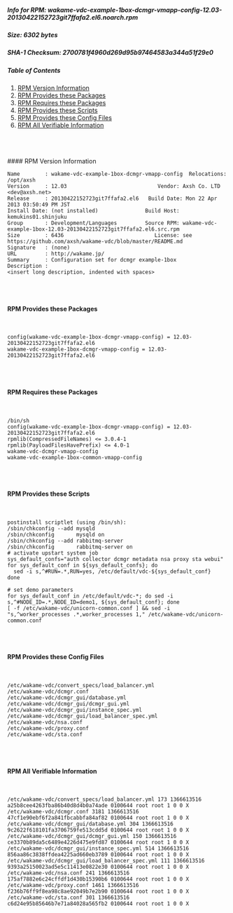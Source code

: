 ##### Info for RPM: wakame-vdc-example-1box-dcmgr-vmapp-config-12.03-20130422152723git7ffafa2.el6.noarch.rpm  
##### Size: 6302 bytes  
##### SHA-1 Checksum: 2700781f4960d269d95b97464583a344a51f29e0  
##### Table of Contents  
1. [RPM Version Information](#version)  
2. [RPM Provides these Packages ](#provides)  
3. [RPM Requires these Packages](#requires)  
4. [RPM Provides these Scripts](#scripts)  
5. [RPM Provides these Config Files](#config)  
6. [RPM All Verifiable Information](#verifiable)  
&nbsp;  
&nbsp;  
&nbsp;  

<a name="version" />
#### RPM Version Information  
&nbsp;  

```  
Name        : wakame-vdc-example-1box-dcmgr-vmapp-config  Relocations: /opt/axsh 
Version     : 12.03                             Vendor: Axsh Co. LTD <dev@axsh.net>
Release     : 20130422152723git7ffafa2.el6   Build Date: Mon 22 Apr 2013 03:50:49 PM JST
Install Date: (not installed)               Build Host: kemukins01.shinjuku
Group       : Development/Languages         Source RPM: wakame-vdc-example-1box-12.03-20130422152723git7ffafa2.el6.src.rpm
Size        : 6436                             License: see https://github.com/axsh/wakame-vdc/blob/master/README.md
Signature   : (none)
URL         : http://wakame.jp/
Summary     : Configuration set for dcmgr example-1box
Description :
<insert long description, indented with spaces>
```  

&nbsp;  
&nbsp;  
<a name="provides" />
#### RPM Provides these Packages  
&nbsp;  

```  
config(wakame-vdc-example-1box-dcmgr-vmapp-config) = 12.03-20130422152723git7ffafa2.el6
wakame-vdc-example-1box-dcmgr-vmapp-config = 12.03-20130422152723git7ffafa2.el6
```  

&nbsp;  
&nbsp;  
<a name="requires" />
#### RPM Requires these Packages  
&nbsp;  

```  
/bin/sh  
config(wakame-vdc-example-1box-dcmgr-vmapp-config) = 12.03-20130422152723git7ffafa2.el6
rpmlib(CompressedFileNames) <= 3.0.4-1
rpmlib(PayloadFilesHavePrefix) <= 4.0-1
wakame-vdc-dcmgr-vmapp-config  
wakame-vdc-example-1box-common-vmapp-config  
```  

&nbsp;  
&nbsp;  
<a name="scripts" />
#### RPM Provides these Scripts  
&nbsp;  

```  
postinstall scriptlet (using /bin/sh):
/sbin/chkconfig --add mysqld
/sbin/chkconfig       mysqld on
/sbin/chkconfig --add rabbitmq-server
/sbin/chkconfig       rabbitmq-server on
# activate upstart system job
sys_default_confs="auth collector dcmgr metadata nsa proxy sta webui"
for sys_default_conf in ${sys_default_confs}; do
  sed -i s,^#RUN=.*,RUN=yes, /etc/default/vdc-${sys_default_conf}
done

# set demo parameters
for sys_default_conf in /etc/default/vdc-*; do sed -i s,^#NODE_ID=.*,NODE_ID=demo1, ${sys_default_conf}; done
[ -f /etc/wakame-vdc/unicorn-common.conf ] && sed -i "s,^worker_processes .*,worker_processes 1," /etc/wakame-vdc/unicorn-common.conf
```  

&nbsp;  
&nbsp;  
<a name="config" />
#### RPM Provides these Config Files  
&nbsp;  

```  
/etc/wakame-vdc/convert_specs/load_balancer.yml
/etc/wakame-vdc/dcmgr.conf
/etc/wakame-vdc/dcmgr_gui/database.yml
/etc/wakame-vdc/dcmgr_gui/dcmgr_gui.yml
/etc/wakame-vdc/dcmgr_gui/instance_spec.yml
/etc/wakame-vdc/dcmgr_gui/load_balancer_spec.yml
/etc/wakame-vdc/nsa.conf
/etc/wakame-vdc/proxy.conf
/etc/wakame-vdc/sta.conf
```  

&nbsp;  
&nbsp;  
<a name="verifiable" />
#### RPM All Verifiable Information  
&nbsp;  

```  
/etc/wakame-vdc/convert_specs/load_balancer.yml 173 1366613516 a25b8cee4263fba86b40d8d4b0a74ade 0100644 root root 1 0 0 X
/etc/wakame-vdc/dcmgr.conf 3181 1366613516 47cf1e90ebf6f2a841fbcabbfa84af82 0100644 root root 1 0 0 X
/etc/wakame-vdc/dcmgr_gui/database.yml 304 1366613516 9c2622f618101fa3706759fe513cdd5d 0100644 root root 1 0 0 X
/etc/wakame-vdc/dcmgr_gui/dcmgr_gui.yml 150 1366613516 ce3370b89da5c6489e4226d475e9fd87 0100644 root root 1 0 0 X
/etc/wakame-vdc/dcmgr_gui/instance_spec.yml 514 1366613516 856aa86c3838ffdea4225ad660eb3789 0100644 root root 1 0 0 X
/etc/wakame-vdc/dcmgr_gui/load_balancer_spec.yml 111 1366613516 9393a25150023ad5e5c11413e0822e30 0100644 root root 1 0 0 X
/etc/wakame-vdc/nsa.conf 241 1366613516 175af7882e6c24cffdf1d430b15390b6 0100644 root root 1 0 0 X
/etc/wakame-vdc/proxy.conf 1461 1366613516 f236b76ff9f8ea98c8ae92049b7e2b90 0100644 root root 1 0 0 X
/etc/wakame-vdc/sta.conf 301 1366613516 c6d24e95b85646b7e71a84028a565fb2 0100644 root root 1 0 0 X
```  

&nbsp;  
